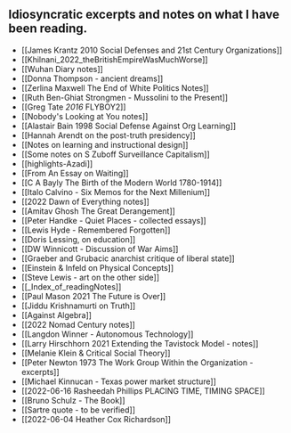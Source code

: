## Idiosyncratic excerpts and notes on what I have been reading.

 - [[James Krantz 2010 Social Defenses and 21st Century Organizations]]  
 - [[Khilnani_2022_theBritishEmpireWasMuchWorse]]  
 - [[Wuhan Diary notes]]  
 - [[Donna Thompson - ancient dreams]]  
 - [[Zerlina Maxwell The End of White Politics Notes]]  
 - [[Ruth Ben-Ghiat Strongmen - Mussolini to the Present]]  
 - [[Greg Tate _2016_ FLYBOY2]]  
 - [[Nobody's Looking at You notes]]  
 - [[Alastair Bain 1998 Social Defense Against Org Learning]]  
 - [[Hannah Arendt on the post-truth presidency]]  
 - [[Notes on learning and instructional design]]  
 - [[Some notes on S Zuboff Surveillance Capitalism]]  
 - [[highlights-Azadi]]  
 - [[From An Essay on Waiting]]  
 - [[C A Bayly The Birth of the Modern World 1780-1914]]  
 - [[Italo Calvino - Six Memos for the Next Millenium]]  
 - [[2022 Dawn of Everything notes]]  
 - [[Amitav Ghosh The Great Derangement]]  
 - [[Peter Handke - Quiet Places - collected essays]]  
 - [[Lewis Hyde - Remembered Forgotten]]  
 - [[Doris Lessing, on education]]  
 - [[DW Winnicott - Discussion of War Aims]]  
 - [[Graeber and Grubacic anarchist critique of liberal state]]  
 - [[Einstein & Infeld on Physical Concepts]]  
 - [[Steve Lewis - art on the other side]]  
 - [[_Index_of_readingNotes]]  
 - [[Paul Mason 2021 The Future is Over]]  
 - [[Jiddu Krishnamurti on Truth]]  
 - [[Against Algebra]]  
 - [[2022 Nomad Century notes]]  
 - [[Langdon Winner - Autonomous Technology]]  
 - [[Larry Hirschhorn 2021 Extending the Tavistock Model - notes]]  
 - [[Melanie Klein & Critical Social Theory]]  
 - [[Peter Newton 1973 The Work Group Within the Organization - excerpts]]  
 - [[Michael Kinnucan - Texas power market structure]]  
 - [[2022-06-16 Rasheedah Phillips PLACING TIME, TIMING SPACE]]  
 - [[Bruno Schulz - The Book]]  
 - [[Sartre quote - to be verified]]  
 - [[2022-06-04 Heather Cox Richardson]]  
